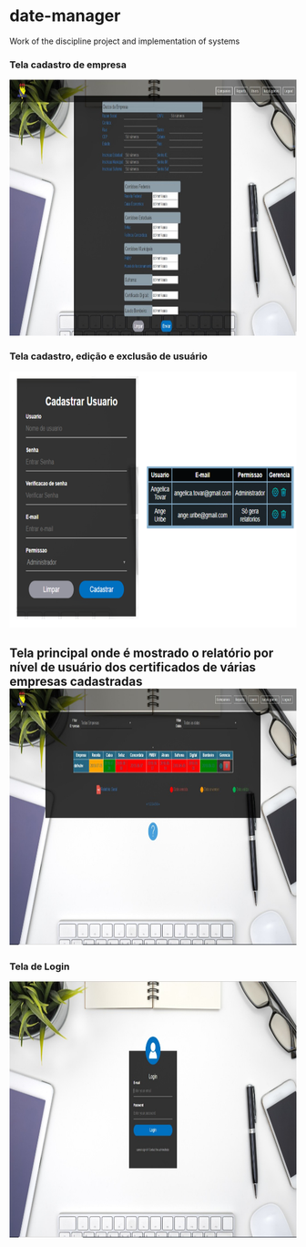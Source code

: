 # date-manager
Work of the discipline project and implementation of systems

<h3> Tela cadastro de empresa </h3>
<img src="https://github.com/lucasgomescosta/Projeto-implementacao-de-sistemas/blob/master/date-manager/img/Cadastro_empresa.jpeg" height="450 width="450" >

<h3> Tela cadastro, edição e exclusão de usuário </h3>
<img src="https://github.com/lucasgomescosta/Projeto-implementacao-de-sistemas/blob/master/date-manager/img/Usuario.png" height="450 width="450" >

<h2> Tela principal onde é mostrado o relatório por nível de usuário dos certificados de várias empresas cadastradas
<img src="https://github.com/lucasgomescosta/Projeto-implementacao-de-sistemas/blob/master/date-manager/img/relatorio_admin.jpeg" height="450 width="450" >

<h3> Tela de Login </h3>
<img src="https://github.com/lucasgomescosta/Projeto-implementacao-de-sistemas/blob/master/date-manager/img/login.jpeg" height="450 width="450" >
